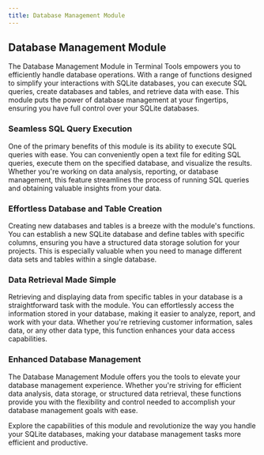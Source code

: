 ```yaml
---
title: Database Management Module
---
```


## Database Management Module

The Database Management Module in Terminal Tools empowers you to efficiently handle database operations. With a range of functions designed to simplify your interactions with SQLite databases, you can execute SQL queries, create databases and tables, and retrieve data with ease. This module puts the power of database management at your fingertips, ensuring you have full control over your SQLite databases.

### Seamless SQL Query Execution

One of the primary benefits of this module is its ability to execute SQL queries with ease. You can conveniently open a text file for editing SQL queries, execute them on the specified database, and visualize the results. Whether you're working on data analysis, reporting, or database management, this feature streamlines the process of running SQL queries and obtaining valuable insights from your data.

### Effortless Database and Table Creation

Creating new databases and tables is a breeze with the module's functions. You can establish a new SQLite database and define tables with specific columns, ensuring you have a structured data storage solution for your projects. This is especially valuable when you need to manage different data sets and tables within a single database.

### Data Retrieval Made Simple

Retrieving and displaying data from specific tables in your database is a straightforward task with the module. You can effortlessly access the information stored in your database, making it easier to analyze, report, and work with your data. Whether you're retrieving customer information, sales data, or any other data type, this function enhances your data access capabilities.

### Enhanced Database Management

The Database Management Module offers you the tools to elevate your database management experience. Whether you're striving for efficient data analysis, data storage, or structured data retrieval, these functions provide you with the flexibility and control needed to accomplish your database management goals with ease.

Explore the capabilities of this module and revolutionize the way you handle your SQLite databases, making your database management tasks more efficient and productive.
